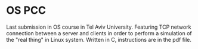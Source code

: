 # OS PCC
Last submission in OS course in Tel Aviv University. 
Featuring TCP network connection between a server and clients in order to perform a simulation of the "real thing" in Linux system.
Written in C, instructions are in the pdf file.

